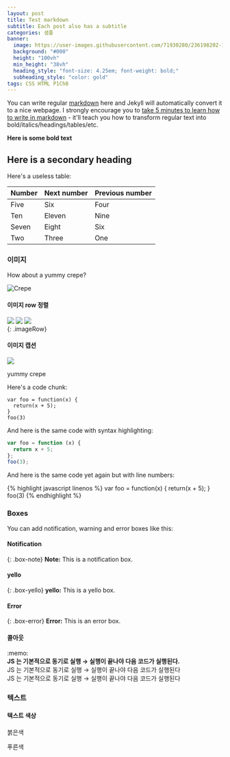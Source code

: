 ```yaml
---
layout: post
title: Test markdown
subtitle: Each post also has a subtitle
categories: 샘플
banner:
  image: https://user-images.githubusercontent.com/71930280/236198202-1a6ec792-f31d-4e2b-858b-5535b4e25634.png
  background: "#000"
  height: "100vh"
  min_height: "38vh"
  heading_style: "font-size: 4.25em; font-weight: bold;"
  subheading_style: "color: gold"
tags: CSS HTML P1Ch8
---
```



You can write regular [markdown](https://markdowntutorial.com/) here and Jekyll will automatically convert it to a nice webpage. I strongly encourage you to [take 5 minutes to learn how to write in markdown](http://markdowntutorial.com/) - it'll teach you how to transform regular text into bold/italics/headings/tables/etc.

**Here is some bold text**

## Here is a secondary heading

Here's a useless table:

| Number | Next number | Previous number |
| :----- | :---------- | :-------------- |
| Five   | Six         | Four            |
| Ten    | Eleven      | Nine            |
| Seven  | Eight       | Six             |
| Two    | Three       | One             |


### 이미지

How about a yummy crepe?

![Crepe](https://s3-media3.fl.yelpcdn.com/bphoto/cQ1Yoa75m2yUFFbY2xwuqw/348s.jpg)

<!-- It can also be centered!

![Crepe](https://s3-media3.fl.yelpcdn.com/bphoto/cQ1Yoa75m2yUFFbY2xwuqw/348s.jpg){: .center-block :} -->

#### 이미지 row 정렬
<div>
  <img src="https://s3-media3.fl.yelpcdn.com/bphoto/cQ1Yoa75m2yUFFbY2xwuqw/348s.jpg">
  <img src="https://s3-media3.fl.yelpcdn.com/bphoto/cQ1Yoa75m2yUFFbY2xwuqw/348s.jpg">
  <img src="https://s3-media3.fl.yelpcdn.com/bphoto/cQ1Yoa75m2yUFFbY2xwuqw/348s.jpg">
</div>
{: .imageRow}   

#### 이미지 캡션
  <div class="captionedImg">
    <img src="https://s3-media3.fl.yelpcdn.com/bphoto/cQ1Yoa75m2yUFFbY2xwuqw/348s.jpg">
    <p >yummy crepe</p>
  </div>


Here's a code chunk:

```
var foo = function(x) {
  return(x + 5);
}
foo(3)
```

And here is the same code with syntax highlighting:

```javascript
var foo = function (x) {
  return x + 5;
};
foo(3);
```

And here is the same code yet again but with line numbers:

{% highlight javascript linenos %}
var foo = function(x) {
return(x + 5);
}
foo(3)
{% endhighlight %}

### Boxes

You can add notification, warning and error boxes like this:

#### Notification

{: .box-note}
**Note:** This is a notification box.

#### yello

{: .box-yello}
**yello:** This is a yello box.

#### Error

{: .box-error}
**Error:** This is an error box.

#### 콜아웃

<div class="callout">
  <div>:memo:</div>
  <div>
    <strong>JS 는 기본적으로 동기로 실행 → 실행이 끝나야 다음 코드가 실행된다.</strong><br/>
    JS 는 기본적으로 동기로 실행 → 실행이 끝나야 다음 코드가 실행된다<br/>
    JS 는 기본적으로 동기로 실행 → 실행이 끝나야 다음 코드가 실행된다
  </div>
</div>

### 텍스트
#### 텍스트 색상
<p class="red"> 붉은색</p>
<p class="blue"> 푸른색</p>


